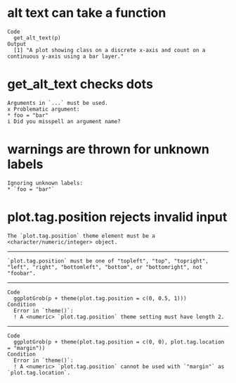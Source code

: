 # alt text can take a function

    Code
      get_alt_text(p)
    Output
      [1] "A plot showing class on a discrete x-axis and count on a continuous y-axis using a bar layer."

# get_alt_text checks dots

    Arguments in `...` must be used.
    x Problematic argument:
    * foo = "bar"
    i Did you misspell an argument name?

# warnings are thrown for unknown labels

    Ignoring unknown labels:
    * `foo = "bar"`

# plot.tag.position rejects invalid input

    The `plot.tag.position` theme element must be a <character/numeric/integer> object.

---

    `plot.tag.position` must be one of "topleft", "top", "topright", "left", "right", "bottomleft", "bottom", or "bottomright", not "foobar".

---

    Code
      ggplotGrob(p + theme(plot.tag.position = c(0, 0.5, 1)))
    Condition
      Error in `theme()`:
      ! A <numeric> `plot.tag.position` theme setting must have length 2.

---

    Code
      ggplotGrob(p + theme(plot.tag.position = c(0, 0), plot.tag.location = "margin"))
    Condition
      Error in `theme()`:
      ! A <numeric> `plot.tag.position` cannot be used with `"margin"` as `plot.tag.location`.

